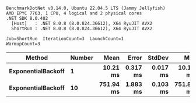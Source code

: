 ```

BenchmarkDotNet v0.14.0, Ubuntu 22.04.5 LTS (Jammy Jellyfish)
AMD EPYC 7763, 1 CPU, 4 logical and 2 physical cores
.NET SDK 8.0.402
  [Host]   : .NET 8.0.8 (8.0.824.36612), X64 RyuJIT AVX2
  ShortRun : .NET 8.0.8 (8.0.824.36612), X64 RyuJIT AVX2

Job=ShortRun  IterationCount=3  LaunchCount=1  
WarmupCount=3  

```
| Method             | Number | Mean      | Error    | StdDev   | Min       | Max       | Allocated |
|------------------- |------- |----------:|---------:|---------:|----------:|----------:|----------:|
| **ExponentialBackoff** | **1**      |  **10.21 ms** | **0.317 ms** | **0.017 ms** |  **10.19 ms** |  **10.23 ms** |     **520 B** |
| **ExponentialBackoff** | **10**     | **751.94 ms** | **1.883 ms** | **0.103 ms** | **751.85 ms** | **752.05 ms** |    **4120 B** |
